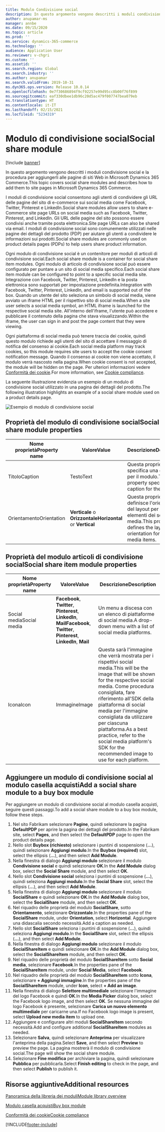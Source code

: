 ```yaml
---
title: Modulo Condivisione social
description: In questo argomento vengono descritti i moduli condivisione social e la procedura per aggiungerli alle pagine di siti Web in Microsoft Dynamics 365 Commerce.
author: anupamar-ms
manager: annbe
ms.date: 09/15/2020
ms.topic: article
ms.prod: ''
ms.service: dynamics-365-commerce
ms.technology: ''
audience: Application User
ms.reviewer: v-chgri
ms.custom: ''
ms.assetid: ''
ms.search.region: Global
ms.search.industry: ''
ms.author: anupamar
ms.search.validFrom: 2019-10-31
ms.dyn365.ops.version: Release 10.0.14
ms.openlocfilehash: 0e7f30686894f9cf92257e99d95cc8b00f76f899
ms.sourcegitcommit: eaf330dbee1db96c20d5ac479f007747bea079eb
ms.translationtype: HT
ms.contentlocale: it-IT
ms.lasthandoff: 02/15/2021
ms.locfileid: "5234319"
---
```

# <a name="social-share-module"></a><span data-ttu-id="b9e88-103">Modulo di condivisione social</span><span class="sxs-lookup"><span data-stu-id="b9e88-103">Social share module</span></span>

[!include [banner](includes/banner.md)]

<span data-ttu-id="b9e88-104">In questo argomento vengono descritti i moduli condivisione social e la procedura per aggiungerli alle pagine di siti Web in Microsoft Dynamics 365 Commerce.</span><span class="sxs-lookup"><span data-stu-id="b9e88-104">This topic covers social share modules and describes how to add them to site pages in Microsoft Dynamics 365 Commerce.</span></span>

<span data-ttu-id="b9e88-105">I moduli di condivisione social consentono agli utenti di condividere gli URL delle pagine del sito di e-commerce sui social media come Facebook, Twitter, Pinterest e LinkedIn.</span><span class="sxs-lookup"><span data-stu-id="b9e88-105">Social share modules allow users to share e-Commerce site page URLs on social media such as Facebook, Twitter, Pinterest, and LinkedIn.</span></span> <span data-ttu-id="b9e88-106">Gli URL delle pagine del sito possono essere condivisi anche tramite posta elettronica.</span><span class="sxs-lookup"><span data-stu-id="b9e88-106">Site page URLs can also be shared via email.</span></span> <span data-ttu-id="b9e88-107">I moduli di condivisione social sono comunemente utilizzati nelle pagine dei dettagli del prodotto (PDP) per aiutare gli utenti a condividere le informazioni sui prodotti.</span><span class="sxs-lookup"><span data-stu-id="b9e88-107">Social share modules are commonly used on product details pages (PDPs) to help users share product information.</span></span>

<span data-ttu-id="b9e88-108">Ogni modulo di condivisione social è un contenitore per moduli di articoli di condivisione social.</span><span class="sxs-lookup"><span data-stu-id="b9e88-108">Each social share module is a container for social share item modules.</span></span> <span data-ttu-id="b9e88-109">Ogni modulo di articolo di condivisione social può essere configurato per puntare a un sito di social media specifico.</span><span class="sxs-lookup"><span data-stu-id="b9e88-109">Each social share item module can be configured to point to a specific social media site.</span></span> <span data-ttu-id="b9e88-110">Integrazione con Facebook, Twitter, Pinterest, LinkedIn e la posta elettronica sono supportati per impostazione predefinita.</span><span class="sxs-lookup"><span data-stu-id="b9e88-110">Integration with Facebook, Twitter, Pinterest, LinkedIn, and email is supported out of the box.</span></span> <span data-ttu-id="b9e88-111">Quando un utente del sito seleziona un simbolo di social media, viene avviato un iframe HTML per il rispettivo sito di social media.</span><span class="sxs-lookup"><span data-stu-id="b9e88-111">When a site user selects a social media symbol, an HTML iframe is launched for the respective social media site.</span></span> <span data-ttu-id="b9e88-112">All'interno dell'iframe, l'utente può accedere e pubblicare il contenuto della pagina che stava visualizzando.</span><span class="sxs-lookup"><span data-stu-id="b9e88-112">Within the iframe, the user can sign in and post the page content that they were viewing.</span></span>

<span data-ttu-id="b9e88-113">Ogni piattaforma di social media può tenere traccia dei cookie, quindi questo modulo richiede agli utenti del sito di accettare il messaggio di notifica del consenso ai cookie.</span><span class="sxs-lookup"><span data-stu-id="b9e88-113">Each social media platform may track cookies, so this module requires site users to accept the cookie consent notification message.</span></span> <span data-ttu-id="b9e88-114">Quando il consenso ai cookie non viene accettato, il modulo verrà nascosto nella pagina.</span><span class="sxs-lookup"><span data-stu-id="b9e88-114">When cookie consent is not accepted, the module will be hidden on the page.</span></span> <span data-ttu-id="b9e88-115">Per ulteriori informazioni vedere [Conformità dei cookie](cookie-compliance.md).</span><span class="sxs-lookup"><span data-stu-id="b9e88-115">For more information, see [Cookie compliance](cookie-compliance.md).</span></span>

<span data-ttu-id="b9e88-116">La seguente illustrazione evidenzia un esempio di un modulo di condivisione social utilizzato in una pagina dei dettagli del prodotto.</span><span class="sxs-lookup"><span data-stu-id="b9e88-116">The following illustration highlights an example of a social share module used on a product details page.</span></span>

![Esempio di modulo di condivisione social](./media/ecommerce-socialshare.png)

## <a name="social-share-module-properties"></a><span data-ttu-id="b9e88-118">Proprietà del modulo di condivisione social</span><span class="sxs-lookup"><span data-stu-id="b9e88-118">Social share module properties</span></span>

| <span data-ttu-id="b9e88-119">Nome proprietà</span><span class="sxs-lookup"><span data-stu-id="b9e88-119">Property name</span></span>             | <span data-ttu-id="b9e88-120">Valore</span><span class="sxs-lookup"><span data-stu-id="b9e88-120">Value</span></span>                 | <span data-ttu-id="b9e88-121">Descrizione</span><span class="sxs-lookup"><span data-stu-id="b9e88-121">Description</span></span> |
|---------------------------|-----------------------|-------------|
| <span data-ttu-id="b9e88-122">Titolo</span><span class="sxs-lookup"><span data-stu-id="b9e88-122">Caption</span></span>                  | <span data-ttu-id="b9e88-123">Testo</span><span class="sxs-lookup"><span data-stu-id="b9e88-123">Text</span></span> | <span data-ttu-id="b9e88-124">Questa proprietà specifica una didascalia per il modulo.</span><span class="sxs-lookup"><span data-stu-id="b9e88-124">This property specifies a caption for the module.</span></span> |
| <span data-ttu-id="b9e88-125">Orientamento</span><span class="sxs-lookup"><span data-stu-id="b9e88-125">Orientation</span></span> | <span data-ttu-id="b9e88-126">**Verticale** o **Orizzontale**</span><span class="sxs-lookup"><span data-stu-id="b9e88-126">**Horizontal** or **Vertical**</span></span>  | <span data-ttu-id="b9e88-127">Questa proprietà definisce l'orientamento del layout per gli elementi dei social media.</span><span class="sxs-lookup"><span data-stu-id="b9e88-127">This property defines the layout orientation for the social media items.</span></span> |

## <a name="social-share-item-module-properties"></a><span data-ttu-id="b9e88-128">Proprietà del modulo articoli di condivisione social</span><span class="sxs-lookup"><span data-stu-id="b9e88-128">Social share item module properties</span></span>
| <span data-ttu-id="b9e88-129">Nome proprietà</span><span class="sxs-lookup"><span data-stu-id="b9e88-129">Property name</span></span>             | <span data-ttu-id="b9e88-130">Valore</span><span class="sxs-lookup"><span data-stu-id="b9e88-130">Value</span></span>                 | <span data-ttu-id="b9e88-131">Descrizione</span><span class="sxs-lookup"><span data-stu-id="b9e88-131">Description</span></span> |
|---------------------------|-----------------------|-------------|
| <span data-ttu-id="b9e88-132">Social media</span><span class="sxs-lookup"><span data-stu-id="b9e88-132">Social media</span></span>              | <span data-ttu-id="b9e88-133">**Facebook**, **Twitter**, **Pinterest**, **LinkedIn**, **Mail**</span><span class="sxs-lookup"><span data-stu-id="b9e88-133">**Facebook**, **Twitter**, **Pinterest**, **LinkedIn**, **Mail**</span></span> | <span data-ttu-id="b9e88-134">Un menu a discesa con un elenco di piattaforme di social media.</span><span class="sxs-lookup"><span data-stu-id="b9e88-134">A drop-down menu with a list of social media platforms.</span></span> |
| <span data-ttu-id="b9e88-135">Icona</span><span class="sxs-lookup"><span data-stu-id="b9e88-135">Icon</span></span> |<span data-ttu-id="b9e88-136">Immagine</span><span class="sxs-lookup"><span data-stu-id="b9e88-136">Image</span></span>    | <span data-ttu-id="b9e88-137">Questa sarà l'immagine che verrà mostrata per i rispettivi social media.</span><span class="sxs-lookup"><span data-stu-id="b9e88-137">This will be the image that will be shown for the respective social media.</span></span> <span data-ttu-id="b9e88-138">Come procedura consigliata, fare riferimento all'SDK della piattaforma di social media per l'immagine consigliata da utilizzare per ciascuna piattaforma.</span><span class="sxs-lookup"><span data-stu-id="b9e88-138">As a best practice, refer to the social media platform's SDK for the recommended image to use for each platform.</span></span> |

## <a name="add-a-social-share-module-to-a-buy-box-module"></a><span data-ttu-id="b9e88-139">Aggiungere un modulo di condivisione social al modulo casella acquisti</span><span class="sxs-lookup"><span data-stu-id="b9e88-139">Add a social share module to a buy box module</span></span>

<span data-ttu-id="b9e88-140">Per aggiungere un modulo di condivisione social al modulo casella acquisti, seguire questi passaggi.</span><span class="sxs-lookup"><span data-stu-id="b9e88-140">To add a social share module to a buy box module, follow these steps.</span></span>

1. <span data-ttu-id="b9e88-141">Nel sito Fabrikam selezionare **Pagine**, quindi selezionare la pagina **DefaultPDP** per aprire la pagina dei dettagli del prodotto.</span><span class="sxs-lookup"><span data-stu-id="b9e88-141">In the Fabrikam site, select **Pages**, and then select the **DefaultPDP** page to open the product details page.</span></span> 
1. <span data-ttu-id="b9e88-142">Nello slot **Buybox (richiesto)** selezionare i puntini di sospensione (**...**), quindi selezionare **Aggiungi modulo**.</span><span class="sxs-lookup"><span data-stu-id="b9e88-142">In the **Buybox (required)** slot, select the ellipsis (**...**), and then select **Add Module**.</span></span>
1. <span data-ttu-id="b9e88-143">Nella finestra di dialogo **Aggiungi modulo** selezionare il modulo **Condivisione social** e quindi selezionare **OK**.</span><span class="sxs-lookup"><span data-stu-id="b9e88-143">In the **Add Module** dialog box, select the **Social Share** module, and then select **OK**.</span></span>
1. <span data-ttu-id="b9e88-144">Nello slot **Condivisione social** seleziona i puntini di sospensione (**...**), quindi seleziona **Aggiungi modulo**.</span><span class="sxs-lookup"><span data-stu-id="b9e88-144">In the **Social Share** slot, select the ellipsis (**...**), and then select **Add Module**.</span></span>
1. <span data-ttu-id="b9e88-145">Nella finestra di dialogo **Aggiungi modulo** selezionare il modulo **SocialShare** e quindi selezionare **OK**.</span><span class="sxs-lookup"><span data-stu-id="b9e88-145">In the **Add Module** dialog box, select the **SocialShare** module, and then select **OK**.</span></span>
1. <span data-ttu-id="b9e88-146">Nel riquadro delle proprietà del modulo **SocialShare**, sotto **Orientamento**, selezionare **Orizzontale**.</span><span class="sxs-lookup"><span data-stu-id="b9e88-146">In the properties pane of the **SocialShare** module, under **Orientation**, select **Horizontal**.</span></span> <span data-ttu-id="b9e88-147">Aggiungere una didascalia secondo necessità.</span><span class="sxs-lookup"><span data-stu-id="b9e88-147">Add a caption as needed.</span></span>
1. <span data-ttu-id="b9e88-148">Nello slot **SocialShare** seleziona i puntini di sospensione (**...**), quindi seleziona **Aggiungi modulo**.</span><span class="sxs-lookup"><span data-stu-id="b9e88-148">In the **SocialShare** slot, select the ellipsis (**...**), and then select **Add Module**.</span></span>
1. <span data-ttu-id="b9e88-149">Nella finestra di dialogo **Aggiungi modulo** selezionare il modulo **SocialShareItem** e quindi selezionare **OK**.</span><span class="sxs-lookup"><span data-stu-id="b9e88-149">In the **Add Module** dialog box, select the **SocialShareItem** module, and then select **OK**.</span></span>
1. <span data-ttu-id="b9e88-150">Nel riquadro delle proprietà del modulo **SocialShareItem** sotto **Social media**, selezionare **Facebook**.</span><span class="sxs-lookup"><span data-stu-id="b9e88-150">In the properties pane of the **SocialShareItem** module, under **Social Media**, select **Facebook**.</span></span>
1. <span data-ttu-id="b9e88-151">Nel riquadro delle proprietà del modulo **SocialShareItem** sotto **Icona**, selezionare **+ Aggiungi immagine**.</span><span class="sxs-lookup"><span data-stu-id="b9e88-151">In the properties pane of the **SocialShareItem** module, under **Icon**, select **+ Add an image**.</span></span>
1. <span data-ttu-id="b9e88-152">Nella finestra di dialogo **Selettore multimediale** selezionare l'immagine del logo Facebook e quindi **OK**.</span><span class="sxs-lookup"><span data-stu-id="b9e88-152">In the **Media Picker** dialog box, select the Facebook logo image, and then select **OK**.</span></span> <span data-ttu-id="b9e88-153">Se nessuna immagine del logo Facebook è presente, selezionare **Carica un nuovo elemento multimediale** per caricarne una.</span><span class="sxs-lookup"><span data-stu-id="b9e88-153">If no Facebook logo image is present, select **Upload new media item** to upload one.</span></span>
1. <span data-ttu-id="b9e88-154">Aggiungere e configurare altri moduli **SocialShareItem** secondo necessità.</span><span class="sxs-lookup"><span data-stu-id="b9e88-154">Add and configure additional **SocialShareItem** modules as needed.</span></span>
1. <span data-ttu-id="b9e88-155">Selezionare **Salva**, quindi selezionare **Anteprima** per visualizzare l'anteprima della pagina.</span><span class="sxs-lookup"><span data-stu-id="b9e88-155">Select **Save**, and then select **Preview** to preview the page.</span></span> <span data-ttu-id="b9e88-156">La pagina mostrerà il modulo di condivisione social.</span><span class="sxs-lookup"><span data-stu-id="b9e88-156">The page will show the social share module.</span></span>
1. <span data-ttu-id="b9e88-157">Selezionare **Fine modifica** per archiviare la pagina, quindi selezionare **Pubblica** per pubblicarla.</span><span class="sxs-lookup"><span data-stu-id="b9e88-157">Select **Finish editing** to check in the page, and then select **Publish** to publish it.</span></span>

## <a name="additional-resources"></a><span data-ttu-id="b9e88-158">Risorse aggiuntive</span><span class="sxs-lookup"><span data-stu-id="b9e88-158">Additional resources</span></span>

[<span data-ttu-id="b9e88-159">Panoramica della libreria dei moduli</span><span class="sxs-lookup"><span data-stu-id="b9e88-159">Module library overview</span></span>](starter-kit-overview.md)

[<span data-ttu-id="b9e88-160">Modulo casella acquisti</span><span class="sxs-lookup"><span data-stu-id="b9e88-160">Buy box module</span></span>](add-buy-box.md)

[<span data-ttu-id="b9e88-161">Conformità dei cookie</span><span class="sxs-lookup"><span data-stu-id="b9e88-161">Cookie compliance</span></span>](cookie-compliance.md)


[!INCLUDE[footer-include](../includes/footer-banner.md)]